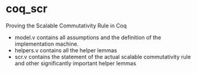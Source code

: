 # coq_scr
Proving the Scalable Commutativity Rule in Coq

- model.v contains all assumptions and the definition of the implementation machine.
- helpers.v contains all the helper lemmas
- scr.v contains the statement of the actual scalable commutativity rule and other significantly important helper lemmas


